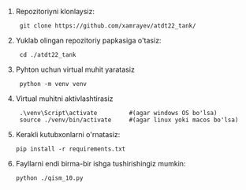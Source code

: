1. Repozitoriyni klonlaysiz:
   ```
    git clone https://github.com/xamrayev/atdt22_tank/
   ```

3. Yuklab olingan repozitoriy papkasiga o'tasiz:
   ```
    cd ./atdt22_tank
   ```
5. Pyhton uchun virtual muhit yaratasiz
   ```
    python -m venv venv
   ```
7. Virtual muhitni aktivlashtirasiz
   ```
    .\venv\Script\activate         #(agar windows OS bo'lsa)
    source ./venv/bin/activate     #(agar linux yoki macos bo'lsa)
   ```
9. Kerakli kutubxonlarni o'rnatasiz:
    ```
    pip install -r requirements.txt
    ```
11. Fayllarni endi birma-bir ishga tushirishingiz mumkin:
    ```
    python ./qism_10.py
    ```

   
